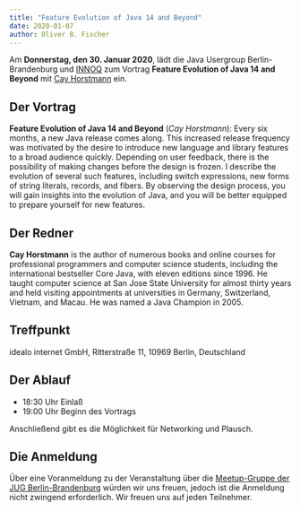 ```yaml
---
title: "Feature Evolution of Java 14 and Beyond"
date: 2020-01-07
author: Oliver B. Fischer
---
```


Am **Donnerstag, den 30. Januar 2020**, lädt die Java Usergroup Berlin-Brandenburg und [INNOQ](https://www.innoq.com) zum Vortrag **Feature Evolution of Java 14 and Beyond** mit [Cay Horstmann](http://www.horstmann.com/) ein.

<!--more-->
## Der Vortrag

**Feature Evolution of Java 14 and Beyond**
(_Cay Horstmann_):
Every six months, a new Java release comes along. This increased release
frequency was motivated by the desire to introduce new language and library
features to a broad audience quickly. Depending on user feedback, there is the
possibility of making changes before the design is frozen. I describe the
evolution of several such features, including switch expressions, new forms of
string literals, records, and fibers. By observing the design process, you will
gain insights into the evolution of Java, and you will be better equipped to
prepare yourself for new features.


## Der Redner

**Cay Horstmann** is the author of numerous books and online courses for
professional programmers and computer science students, including the
international bestseller Core Java, with eleven editions since 1996. He taught
computer science at San Jose State University for almost thirty years and held
visiting appointments at universities in Germany, Switzerland, Vietnam, and
Macau. He was named a Java Champion in 2005.

## Treffpunkt

idealo internet GmbH, Ritterstraße 11, 10969 Berlin, Deutschland

## Der Ablauf

- 18:30 Uhr Einlaß
- 19:00 Uhr Beginn des Vortrags

Anschließend gibt es die Möglichkeit für Networking und Plausch.

## Die Anmeldung

Über eine Voranmeldung zu der Veranstaltung über die [Meetup-Gruppe der JUG Berlin-Brandenburg](http://meetup.com/jug-bb/) würden wir uns freuen, jedoch ist die Anmeldung nicht zwingend erforderlich. Wir freuen uns auf jeden Teilnehmer.

